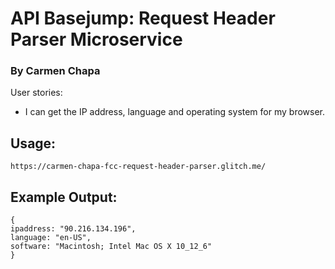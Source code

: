 # API Basejump: Request Header Parser Microservice
### By Carmen Chapa


User stories:

+ I can get the IP address, language and operating system for my browser.

## Usage:

```
https://carmen-chapa-fcc-request-header-parser.glitch.me/
```

## Example Output:

```
{
ipaddress: "90.216.134.196",
language: "en-US",
software: "Macintosh; Intel Mac OS X 10_12_6"
}
```
